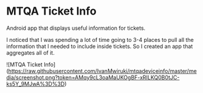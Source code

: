 # MTQA Ticket Info

Android app that displays useful information for tickets.

I noticed that I was spending a lot of time going to 3-4 places to pull all the information that I needed to include inside tickets. So I created an app that aggregates all of it. 

![MTQA Ticket Info] (https://raw.githubusercontent.com/IvanMwiruki/mtqadeviceinfo/master/media/screenshot.png?token=AMqy9cL3oaMaUKOgBF-xRILKQ0B0tJC-ks5Y_9MJwA%3D%3D)
